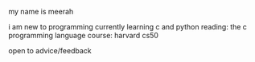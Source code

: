 my name is meerah

i am new to programming
currently learning c and python 
reading: the c programming language
course: harvard cs50

open to advice/feedback 

<!---
meerahbt/meerahbt is a ✨ special ✨ repository because its `README.md` (this file) appears on your GitHub profile.
You can click the Preview link to take a look at your changes.
--->
